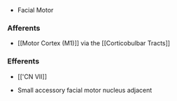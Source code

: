 - Facial Motor
### Afferents
- [[Motor Cortex (M1)]] via the [[Corticobulbar Tracts]]
### Efferents
- [['CN VII]]

- Small accessory facial motor nucleus adjacent